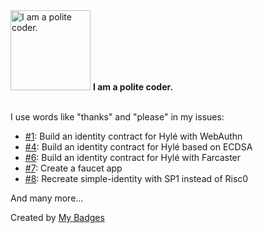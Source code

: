 <img src="https://my-badges.github.io/my-badges/polite-coder.png" alt="I am a polite coder." title="I am a polite coder." width="128">
<strong>I am a polite coder.</strong>
<br><br>

I use words like "thanks" and "please" in my issues:

- <a href="https://github.com/Hyle-org/hackathons/issues/1">#1</a>: Build an identity contract for Hylé with WebAuthn
- <a href="https://github.com/Hyle-org/hackathons/issues/4">#4</a>: Build an identity contract for Hylé based on ECDSA
- <a href="https://github.com/Hyle-org/hackathons/issues/6">#6</a>: Build an identity contract for Hylé with Farcaster
- <a href="https://github.com/Hyle-org/hackathons/issues/7">#7</a>: Create a faucet app
- <a href="https://github.com/Hyle-org/hackathons/issues/8">#8</a>: Recreate simple-identity with SP1 instead of Risc0

 And many more...


Created by <a href="https://github.com/my-badges/my-badges">My Badges</a>